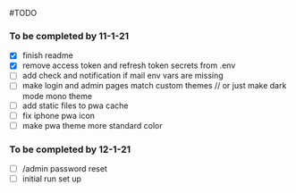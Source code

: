 #TODO
### To be completed by 11-1-21
- [x] finish readme
- [x] remove access token and refresh token secrets from .env
- [ ] add check and notification if mail env vars are missing
- [ ] make login and admin pages match custom themes // or just make dark mode mono theme
- [ ] add static files to pwa cache
- [ ] fix iphone pwa icon
- [ ] make pwa theme more standard color

### To be completed by 12-1-21
- [ ] /admin password reset
- [ ] initial run set up
